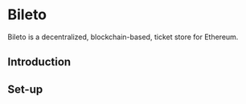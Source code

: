 # Bileto

Bileto is a decentralized, blockchain-based, ticket store for Ethereum.

## Introduction

## Set-up
